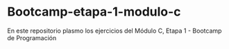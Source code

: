 # Bootcamp-etapa-1-modulo-c
En este repositorio plasmo los ejercicios del Módulo C, Etapa 1 - Bootcamp de Programación
